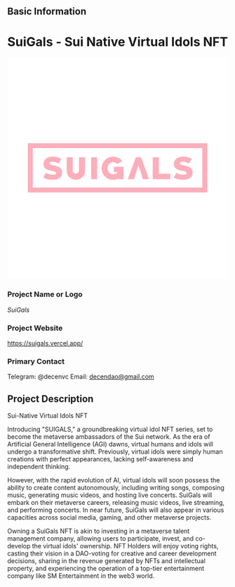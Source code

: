 ## Basic Information

# SuiGals - Sui Native Virtual Idols NFT
![](https://github.com/decendao/SuiGals-Deploy/blob/main/logo.png)

### Project Name or Logo

*SuiGals*


### Project Website

https://suigals.vercel.app/

### Primary Contact

Telegram: @decenvc
Email: decendao@gmail.com


## Project Description 

Sui-Native Virtual Idols NFT

Introducing "SUIGALS," a groundbreaking virtual idol NFT series, set to become the metaverse ambassadors of the Sui network. 
As the era of Artificial General Intelligence (AGI) dawns, virtual humans and idols will undergo a transformative shift. Previously, virtual idols were simply human creations with perfect appearances, lacking self-awareness and independent thinking. 

However, with the rapid evolution of AI, virtual idols will soon possess the ability to create content autonomously, including writing songs, composing music, generating music videos, and hosting live concerts. 
SuiGals will embark on their metaverse careers, releasing music videos, live streaming, and performing concerts. 
In near future, SuiGals will also appear in various capacities across social media, gaming, and other metaverse projects.

Owning a SuiGals NFT is akin to investing in a metaverse talent management company, allowing users to participate, invest, and co-develop the virtual idols' ownership. 
NFT Holders will enjoy voting rights, casting their vision in a DAO-voting for creative and career development decisions, sharing in the revenue generated by NFTs and intellectual property, and experiencing the operation of a top-tier entertainment company like SM Entertainment in the web3 world.

